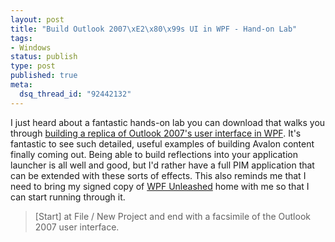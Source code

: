 ```yaml
--- 
layout: post
title: "Build Outlook 2007\xE2\x80\x99s UI in WPF - Hand-on Lab"
tags: 
- Windows
status: publish
type: post
published: true
meta: 
  dsq_thread_id: "92442132"
---
```

I just heard about a fantastic hands-on lab you can download that walks you through <a href="http://blogs.msdn.com/tims/archive/2007/06/13/wpf-hands-on-lab-build-an-outlook-2007-ui-clone.aspx">building a replica of Outlook 2007's user interface in WPF</a>. It's fantastic to see such detailed, useful examples of building Avalon content finally coming out. Being able to build reflections into your application launcher is all well and good, but I'd rather have a full PIM application that can be extended with these sorts of effects. This also reminds me that I need to bring my signed copy of <a href="http://adamnathan.net/wpf/">WPF Unleashed</a> home with me so that I can start running through it.
  <blockquote>[Start] at File / New Project and end with a facsimile of the Outlook 2007 user interface.</blockquote>
